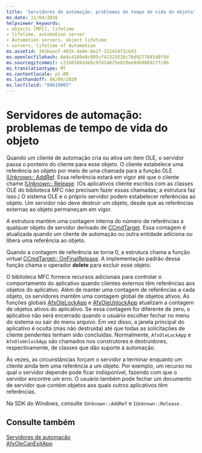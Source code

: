 ```yaml
---
title: 'Servidores de automação: problemas de tempo de vida do objeto'
ms.date: 11/04/2016
helpviewer_keywords:
- objects [MFC], lifetime
- lifetime, automation server
- Automation servers, object lifetime
- servers, lifetime of Automation
ms.assetid: 342baacf-4015-4a0e-be2f-321424f1cb43
ms.openlocfilehash: 6e8c4189e8c895cf41323528c70d9277645d8f9d
ms.sourcegitcommit: c21b05042debc97d14875e019ee9d698691ffc0b
ms.translationtype: MT
ms.contentlocale: pt-BR
ms.lasthandoff: 06/09/2020
ms.locfileid: "84619065"
---
```

# <a name="automation-servers-object-lifetime-issues"></a>Servidores de automação: problemas de tempo de vida do objeto

Quando um cliente de automação cria ou ativa um item OLE, o servidor passa o ponteiro do cliente para esse objeto. O cliente estabelece uma referência ao objeto por meio de uma chamada para a função OLE [IUnknown:: AddRef](/windows/win32/api/unknwn/nf-unknwn-iunknown-addref). Essa referência estará em vigor até que o cliente chame [IUnknown:: Release](/windows/win32/api/unknwn/nf-unknwn-iunknown-release). (Os aplicativos cliente escritos com as classes OLE do biblioteca MFC não precisam fazer essas chamadas; a estrutura faz isso.) O sistema OLE e o próprio servidor podem estabelecer referências ao objeto. Um servidor não deve destruir um objeto, desde que as referências externas ao objeto permaneçam em vigor.

A estrutura mantém uma contagem interna do número de referências a qualquer objeto de servidor derivado de [CCmdTarget](reference/ccmdtarget-class.md). Essa contagem é atualizada quando um cliente de automação ou outra entidade adiciona ou libera uma referência ao objeto.

Quando a contagem de referência se torna 0, a estrutura chama a função virtual [CCmdTarget:: OnFinalRelease](reference/ccmdtarget-class.md#onfinalrelease). A implementação padrão dessa função chama o operador **delete** para excluir esse objeto.

O biblioteca MFC fornece recursos adicionais para controlar o comportamento do aplicativo quando clientes externos têm referências aos objetos do aplicativo. Além de manter uma contagem de referências a cada objeto, os servidores mantêm uma contagem global de objetos ativos. As funções globais [AfxOleLockApp](reference/application-control.md#afxolelockapp) e [AfxOleUnlockApp](reference/application-control.md#afxoleunlockapp) atualizam a contagem de objetos ativos do aplicativo. Se essa contagem for diferente de zero, o aplicativo não será encerrado quando o usuário escolher fechar no menu do sistema ou sair do menu arquivo. Em vez disso, a janela principal do aplicativo é oculta (mas não destruída) até que todas as solicitações de cliente pendentes tenham sido concluídas. Normalmente, `AfxOleLockApp` e `AfxOleUnlockApp` são chamados nos construtores e destruidores, respectivamente, de classes que dão suporte à automação.

Às vezes, as circunstâncias forçam o servidor a terminar enquanto um cliente ainda tem uma referência a um objeto. Por exemplo, um recurso no qual o servidor depende pode ficar indisponível, fazendo com que o servidor encontre um erro. O usuário também pode fechar um documento de servidor que contém objetos aos quais outros aplicativos têm referências.

Na SDK do Windows, consulte `IUnknown::AddRef` e `IUnknown::Release` .

## <a name="see-also"></a>Consulte também

[Servidores de automação](automation-servers.md)<br/>
[AfxOleCanExitApp](reference/application-control.md#afxolecanexitapp)

